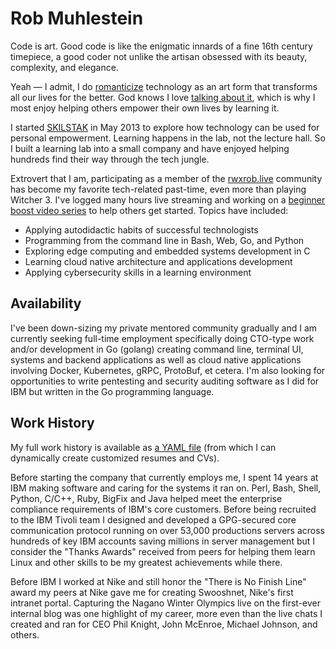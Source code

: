 # Rob Muhlestein

Code is art. Good code is like the enigmatic innards of a fine 16th
century timepiece, a good coder not unlike the artisan obsessed with its
beauty, complexity, and elegance.

Yeah — I admit, I do [romanticize](type.png) technology as an art form
that transforms all our lives for the better. God knows I love [talking
about it](https://www.16personalities.com/enfp-personality), which is
why I most enjoy helping others empower their own lives by learning it.

I started [SKILSTAK](https://skilstak.io) in May 2013 to explore how
technology can be used for personal empowerment. Learning happens in the
lab, not the lecture hall. So I built a learning lab into a small
company and have enjoyed helping hundreds find their way through the
tech jungle.

Extrovert that I am, participating as a member of the
[rwxrob.live](https://rwxrob.live) community has become my favorite
tech-related past-time, even more than playing Witcher 3. I've logged
many hours live streaming and working on a [beginner boost video
series](https://youtube.com/rwxrob) to help others get started. Topics
have included:

* Applying autodidactic habits of successful technologists
* Programming from the command line in Bash, Web, Go, and Python
* Exploring edge computing and embedded systems development in C
* Learning cloud native architecture and applications development
* Applying cybersecurity skills in a learning environment

## Availability

I've been down-sizing my private mentored community gradually and I am
currently seeking full-time employment specifically doing CTO-type work
and/or development in Go (golang) creating command line, terminal UI,
systems and backend applications as well as cloud native applications
involving Docker, Kubernetes, gRPC, ProtoBuf, et cetera. I'm also
looking for opportunities to write pentesting and security auditing
software as I did for IBM but written in the Go programming language.

## Work History

My full work history is available as [a YAML file](rob-muhlestein.yml)
(from which I can dynamically create customized resumes and CVs).

Before starting the company that currently employs me, I spent 14 years
at IBM making software and caring for the systems it ran on. Perl, Bash,
Shell, Python, C/C++, Ruby, BigFix and Java helped meet the enterprise
compliance requirements of IBM's core customers. Before being recruited
to the IBM Tivoli team I designed and developed a GPG-secured core
communication protocol running on over 53,000 productions servers across
hundreds of key IBM accounts saving millions in server management but I
consider the "Thanks Awards" received from peers for helping them learn
Linux and other skills to be my greatest achievements while there.

Before IBM I worked at Nike and still honor the "There is No Finish
Line" award my peers at Nike gave me for creating Swooshnet, Nike's
first intranet portal. Capturing the Nagano Winter Olympics live on the
first-ever internal blog was one highlight of my career, more even than
the live chats I created and ran for CEO Phil Knight, John McEnroe,
Michael Johnson, and others.
